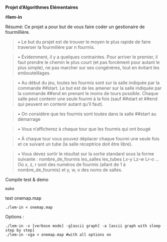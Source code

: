 **Projet d’Algorithmes Elémentaires**

#**lem-in**

Résumé: Ce projet a pour but de vous faire coder un gestionaire de fourmillière.

> • Le but du projet est de trouver le moyen le plus rapide de faire traverser la fourmilière
par n fourmis.

> • Évidemment, il y a quelques contraintes. Pour arriver le premier, il faut prendre le
chemin le plus court (et pas forcément pour autant le plus simple), ne pas marcher
sur ses congénères, tout en évitant les embouteillages.

> • Au début du jeu, toutes les fourmis sont sur la salle indiquée par la commande
\#\#start. Le but est de les amener sur la salle indiquée par la commande ##end en
prenant le moins de tours possible. Chaque salle peut contenir une seule fourmi à
la fois (sauf ##start et \#\#end qui peuvent en contenir autant qu’il faut).

> • On considère que les fourmis sont toutes dans la salle ##start au démarrage

> • Vous n’afficherez à chaque tour que les fourmis qui ont bougé

> • À chaque tour vous pouvez déplacer chaque fourmi une seule fois et ce suivant un
tube (la salle réceptrice doit être libre).

> • Vous devez sortir le résultat sur la sortie standard sous la forme suivante :
nombre_de_fourmis
les_salles
les_tubes
Lx-y Lz-w Lr-o ...
Où x, z, r sont des numéros de fourmis (allant de 1 à nombre_de_fourmis) et
y, w, o des noms de salles.

Compile test & demo
```
make
```

test onemap.map
```
./lem-in < onemap.map
```

Options :
```
./lem-in -v [verbose mode] -g[ascii graph] -a [ascii graph with sleep step by step]
./lem-in -vga < onemap.map #with all options on
```

